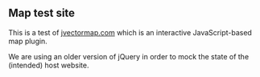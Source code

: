 ## Map test site

This is a test of [jvectormap.com](http://jvectormap.com/) which is an interactive JavaScript-based map plugin.

We are using an older version of jQuery in order to mock the state of the (intended) host website.